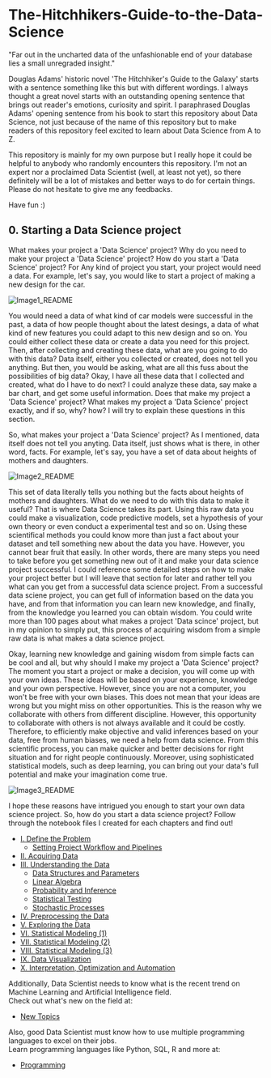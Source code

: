 # The-Hitchhikers-Guide-to-the-Data-Science

"Far out in the uncharted data of the unfashionable end of your database lies a small unregraded insight."

Douglas Adams' historic novel 'The Hitchhiker's Guide to the Galaxy' starts with a sentence something like this but with different wordings.
I always thought a great novel starts with an outstanding opening sentence that brings out reader's emotions, curiosity and spirit.
I paraphrased Douglas Adams' opening sentence from his book to start this repository about Data Science, not just because of the name of this repository but to make readers of this repository feel excited to learn about Data Science from A to Z.  

This repository is mainly for my own purpose but I really hope it could be helpful to anybody who randomly encounters this repository. I'm not an expert nor a proclaimed Data Scientist (well, at least not yet), so there definitely will be a lot of mistakes and better ways to do for certain things. Please do not hesitate to give me any feedbacks.

Have fun :)

## 0. Starting a Data Science project

What makes your project a 'Data Science' project? Why do you need to make your project a 'Data Science' project? How do you start a 'Data Science' project? For Any kind of project you start, your project would need a data. For example, let's say, you would like to start a project of making a new design for the car. 

![Image1_README](https://user-images.githubusercontent.com/35958537/95600857-54046880-0a18-11eb-83d7-44f13913638a.jpg)

You would need a data of what kind of car models were successful in the past, a data of how people thought about the latest desings, a data of what kind of new features you could adapt to this new design and so on. You could either collect these data or create a data you need for this project. Then, after collecting and creating these data, what are you going to do with this data? Data itself, either you collected or created, does not tell you anything. But then, you would be asking, what are all this fuss about the possibilities of big data? Okay, I have all these data that I collected and created, what do I have to do next? I could analyze these data, say make a bar chart, and get some useful information. Does that make my project a 'Data Science' project? What makes my project a 'Data Science' project exactly, and if so, why? how? I will try to explain these questions in this section.

So, what makes your project a 'Data Science' project? As I mentioned, data itself does not tell you anyting. Data itself, just shows what is there, in other word, facts. For example, let's say, you have a set of data about heights of mothers and daughters. 

![Image2_README](https://user-images.githubusercontent.com/35958537/95828883-2579dc80-0cfb-11eb-9be4-e6274b0e0988.png)

This set of data literally tells you nothing but the facts about heights of mothers and daughters. What do we need to do with this data to make it useful? That is where Data Science takes its part. Using this raw data you could make a visualization, code predictive models, set a hypothesis of your own theory or even conduct a experimental test and so on. Using these scientifical methods you could know more than just a fact about your dataset and tell something new about the data you have. However, you cannot bear fruit that easily. In other words, there are many steps you need to take before you get something new out of it and make your data science project successful. I could reference some detailed steps on how to make your project better but I will leave that section for later and rather tell you what can you get from a successful data science project. From a successful data sciene project, you can get full of information based on the data you have, and from that information you can learn new knowledge, and finally, from the knowledge you learned you can obtain wisdom. You could write more than 100 pages about what makes a project 'Data scince' project, but in my opinion to simply put, this process of acquiring wisdom from a simple raw data is what makes a data science project.

Okay, learning new knowledge and gaining wisdom from simple facts can be cool and all, but why should I make my project a 'Data Science' project? The moment you start a project or make a decision, you will come up with your own ideas. These ideas will be based on your experience, knowledge and your own perspective. However, since you are not a computer, you won't be free with your own biases. This does not mean that your ideas are wrong but you might miss on other opportunities. This is the reason why we collaborate with others from different discipline. However, this opportunity to collaborate with others is not always available and it could be costly. Therefore, to efficiently make objective and valid inferences based on your data, free from human biases, we need a help from data science. From this scientific process, you can make quicker and better decisions for right situation and for right people continuously. Moreover, using sophisticated statistical models, such as deep learning, you can bring out your data's full potential and make your imagination come true.

![Image3_README](https://user-images.githubusercontent.com/35958537/96086318-c5647100-0e87-11eb-8a58-4976e1e97b03.jpg)

I hope these reasons have intrigued you enough to start your own data science project. So, how do you start a data science project? Follow through the notebook files I created for each chapters and find out!

- [I. Define the Problem](https://github.com/alexdseo/The-Hitchhikers-Guide-to-the-Data-Science/blob/master/I.%20Define%20the%20Problem/I.%20Define%20the%20Problem.ipynb)
  - [Setting Project Workflow and Pipelines](https://github.com/alexdseo/The-Hitchhikers-Guide-to-the-Data-Science/blob/master/I.%20Define%20the%20Problem/Setting%20Project%20Workflow%20and%20Pipelines/Setting%20Project%20Workflow%20and%20Pipelines.ipynb)
- [II. Acquiring Data](https://github.com/alexdseo/The-Hitchhikers-Guide-to-the-Data-Science/blob/master/II.%20Acquiring%20Data/II.%20Acquiring%20Data.ipynb)
- [III. Understanding the Data](https://github.com/alexdseo/The-Hitchhikers-Guide-to-the-Data-Science/blob/master/III.%20Understanding%20the%20Data/III.%20Understanding%20the%20Data.ipynb)
  - [Data Structures and Parameters](https://github.com/alexdseo/The-Hitchhikers-Guide-to-the-Data-Science/blob/master/III.%20Understanding%20the%20Data/Data%20Structures%20and%20Parameters/Data%20Structures%20and%20Parameters.ipynb)
  - [Linear Algebra](https://github.com/alexdseo/The-Hitchhikers-Guide-to-the-Data-Science/blob/master/III.%20Understanding%20the%20Data/Linear%20Algebra/Linear%20Algebra.ipynb)
  - [Probability and Inference](https://github.com/alexdseo/The-Hitchhikers-Guide-to-the-Data-Science/blob/master/III.%20Understanding%20the%20Data/Probability%20and%20Inference/Probability%20and%20Inference.ipynb)
  - [Statistical Testing](https://github.com/alexdseo/The-Hitchhikers-Guide-to-the-Data-Science/blob/master/III.%20Understanding%20the%20Data/Statistical%20Testing/Statistical%20Testing.ipynb)
  - [Stochastic Processes](https://github.com/alexdseo/The-Hitchhikers-Guide-to-the-Data-Science/blob/master/III.%20Understanding%20the%20Data/Stochastic%20Processes/Stochastic%20Processes.ipynb)
- [IV. Preprocessing the Data](https://github.com/alexdseo/The-Hitchhikers-Guide-to-the-Data-Science/blob/master/IV.%20Preprocessing%20the%20Data/IV.%20Preprocessing%20the%20Data.ipynb)
- [V. Exploring the Data](https://github.com/alexdseo/The-Hitchhikers-Guide-to-the-Data-Science/blob/master/V.%20Exploring%20the%20Data/V.%20Exploring%20the%20Data.ipynb)
- [VI. Statistical Modeling (1)](https://github.com/alexdseo/The-Hitchhikers-Guide-to-the-Data-Science/blob/master/VI.%20Statistical%20Modeling%20(1)/VI.%20Statistical%20Modeling%20(1).ipynb)
- [VII. Statistical Modeling (2)](https://github.com/alexdseo/The-Hitchhikers-Guide-to-the-Data-Science/blob/master/VII.%20Statistical%20Modeling%20(2)/VII.%20Statistical%20Modeling%20(2).ipynb)
- [VIII. Statistical Modeling (3)](https://github.com/alexdseo/The-Hitchhikers-Guide-to-the-Data-Science/blob/master/VIII.%20Statistical%20Modeling%20(3)/VIII.%20Statistical%20Modeling%20(3).ipynb)
- [IX. Data Visualization](https://github.com/alexdseo/The-Hitchhikers-Guide-to-the-Data-Science/blob/master/IX.%20Data%20Visualization/IX.%20Data%20Visualization.ipynb)
- [X. Interpretation, Optimization and Automation](https://github.com/alexdseo/The-Hitchhikers-Guide-to-the-Data-Science/blob/master/X.%20Interpretation%2C%20Optimization%20and%20Automation/X.%20Interpretation%2C%20Optimization%20and%20Automation.ipynb)


Additionally, Data Scientist needs to know what is the recent trend on Machine Learning and Artificial Intelligence field.\
Check out what's new on the field at:
- [New Topics](https://github.com/alexdseo/The-Hitchhikers-Guide-to-the-Data-Science/tree/master/New%20Topics)

Also, good Data Scientist must know how to use multiple programming languages to excel on their jobs.\
Learn programming languages like Python, SQL, R and more at:
- [Programming](https://github.com/alexdseo/The-Hitchhikers-Guide-to-the-Data-Science/tree/master/Programming)
